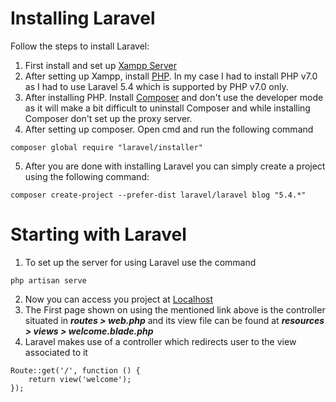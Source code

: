 # Installing Laravel

Follow the steps to install Laravel:

1. First install and set up [Xampp Server](https://www.apachefriends.org/download.html)
2. After setting up Xampp, install [PHP](https://www.apachelounge.com/viewtopic.php?t=6359). In my case I had to install PHP v7.0 as I had to use Laravel 5.4 which is supported by PHP v7.0 only. 
3. After installing PHP. Install [Composer](https://getcomposer.org/download/) and don't use the developer mode as it will make a bit difficult to uninstall Composer and while installing Composer don't set up the proxy server.
4. After setting up composer. Open cmd and run the following command
```
composer global require "laravel/installer"
```
5. After you are done with installing Laravel you can simply create a project using the following command:
```
composer create-project --prefer-dist laravel/laravel blog "5.4.*"
```

# Starting with Laravel

1. To set up the server for using Laravel use the command
```
php artisan serve
```
2. Now you can access you project at [Localhost](localhost:8000/)
3. The First page shown on using the mentioned link above is the controller situated in ***routes > web.php*** and its view file can be found at ***resources > views > welcome.blade.php***
4. Laravel makes use of a controller which redirects user to the view associated to it
```
Route::get('/', function () {
    return view('welcome');
});
```
